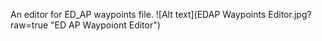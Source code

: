 An editor for ED_AP waypoints file.
![Alt text](EDAP Waypoints Editor.jpg?raw=true "ED AP Waypoiont Editor")